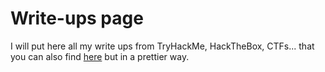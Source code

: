 # Write-ups page

I will put here all my write ups from TryHackMe, HackTheBox, CTFs... that you can also find <a href="https://github.com/anthares101/write-ups" target="_blank">here</a> but in a prettier way.
